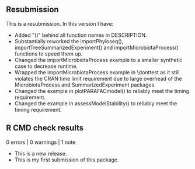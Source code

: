 ## Resubmission

This is a resubmission. In this version I have:

* Added "()" behind all function names in DESCRIPTION.
* Substantially reworked the importPhyloseq(), importTreeSummarizedExperiment() and importMicrobiotaProcess() functions to speed them up.
* Changed the importMicrobiotaProcess example to a smaller synthetic case to decrease runtime. 
* Wrapped the importMicrobiotaProcess example in \donttest as it still violates the CRAN time limit requirement due to large overhead of the MicrobiotaProcess and SummarizedExperiment packages.
* Changed the example in plotPARAFACmodel() to reliably meet the timing requirement.
* Changed the example in assessModelStability() to reliably meet the timing requirement.

## R CMD check results

0 errors | 0 warnings | 1 note

* This is a new release.
* This is my first submission of this package.
